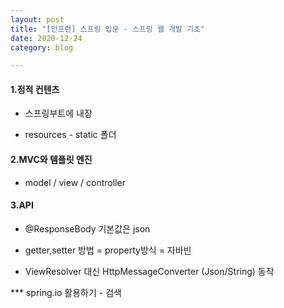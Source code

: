 ```yaml
---
layout: post
title: "[인프런] 스프링 입문 - 스프링 웹 개발 기초"
date: 2020-12-24
category: blog

---
```




#### 1.정적 컨텐츠

 - 스프링부트에 내장
 
 - resources - static 폴더
 
 
 
#### 2.MVC와 템플릿 엔진

 - model / view / controller
 
 
#### 3.API

 - @ResponseBody 기본값은 json
 
 - getter,setter 방법 = property방식 = 자바빈
 
 - ViewResolver 대신 HttpMessageConverter (Json/String) 동작
 
 


*** spring.io 활용하기 - 검색
